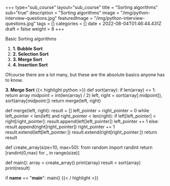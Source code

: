+++
type="sub_course"
layout="sub_course"
title = "Sorting algorithms"
sub="true"
description = "Sorting algorithms"
image = "/img/python-interview-questions.jpg"
featuredImage = "/img/python-interview-questions.jpg"
tags = []
categories = []
date = 2022-08-04T01:46:44.431Z
draft = false
weight = 8
+++

Basic Sorting algorithms 

1. __1. Bubble Sort__
2. __2. Selection Sort__
3. __3. Merge Sort__
4. __4. Insertion Sort__

<p></p>
Ofcourse there are a lot many, but these are the absolute basics anyone has to know.

__3. Merge Sort__
{{< highlight python >}}
def sort(array):
    if len(array) <= 1:
        return array
    midpoint = int(len(array) / 2)
    left, right = sort(array[:midpoint]), sort(array[midpoint:])
    return merge(left, right)


def merge(left, right):
    result = []
    left_pointer = right_pointer = 0
    while left_pointer < len(left) and right_pointer < len(right):
        if left[left_pointer] < right[right_pointer]:
            result.append(left[left_pointer])
            left_pointer += 1
        else:
            result.append(right[right_pointer])
            right_pointer += 1
    result.extend(left[left_pointer:])
    result.extend(right[right_pointer:])
    return result

def create_array(size=10, max=50):
    from random import randint
    return [randint(0,max) for _ in range(size)]

def main():
    array = create_array()
    print(array)
    result = sort(array)
    print(result)

if __name__ == "__main__":
    main()
{{< / highlight >}}